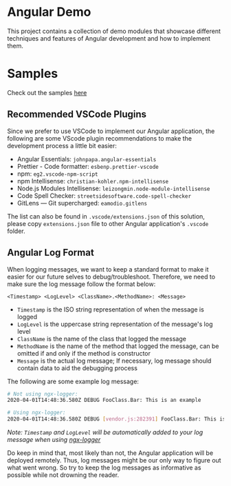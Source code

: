 # Angular Demo

This project contains a collection of demo modules that showcase different techniques and features of Angular development and how to implement them.

# Samples

Check out the samples [here](./additional-documentation/samples.html)


## Recommended VSCode Plugins

Since we prefer to use VSCode to implement our Angular application, the following are some VScode plugin recommendations to make the development process a little bit easier:

- Angular Essentials: `johnpapa.angular-essentials`
- Prettier - Code formatter: `esbenp.prettier-vscode`
- npm: `eg2.vscode-npm-script`
- npm Intellisense: `christian-kohler.npm-intellisense`
- Node.js Modules Intellisense: `leizongmin.node-module-intellisense`
- Code Spell Checker: `streetsidesoftware.code-spell-checker`
- GitLens — Git supercharged: `eamodio.gitlens`

The list can also be found in `.vscode/extensions.json` of this solution, please copy `extensions.json` file to other Angular application's `.vscode` folder.

## Angular Log Format

When logging messages, we want to keep a standard format to make it easier for our future selves to debug/troubleshoot. Therefore, we need to make sure the log message follow the format below:

```
<Timestamp> <LogLevel> <ClassName>.<MethodName>: <Message>
```

- `Timestamp` is the ISO string representation of when the message is logged
- `LogLevel` is the uppercase string representation of the message's log level
- `ClassName` is the name of the class that logged the message
- `MethodName` is the name of the method that logged the message, can be omitted if and only if the method is constructor
- `Message` is the actual log message; If necessary, log message should contain data to aid the debugging process

The following are some example log message:

```bash
# Not using ngx-logger:
2020-04-01T14:48:36.580Z DEBUG FooClass.Bar: This is an example

# Using ngx-logger:
2020-04-01T14:48:36.580Z DEBUG [vendor.js:282391] FooClass.Bar: This is an example
```

_Note: `Timestamp` and `LogLevel` will be automatically added to your log message when using [ngx-logger](https://github.com/dbfannin/ngx-logger)_

Do keep in mind that, most likely than not, the Angular application will be deployed remotely. Thus, log messages might be our only way to figure out what went wrong. So try to keep the log messages as informative as possible while not drowning the reader.
